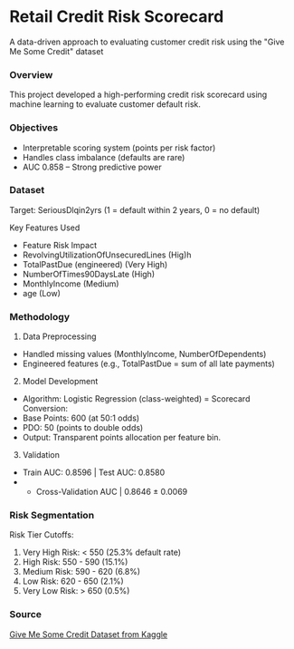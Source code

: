 # Retail Credit Risk Scorecard

A data-driven approach to evaluating customer credit risk using the "Give Me Some Credit" dataset

### Overview

This project developed a high-performing credit risk scorecard using machine learning to evaluate customer default risk. 

### Objectives

- Interpretable scoring system (points per risk factor)
-  Handles class imbalance (defaults are rare)
- AUC 0.858 – Strong predictive power

### Dataset

Target: SeriousDlqin2yrs (1 = default within 2 years, 0 = no default)

Key Features Used

- Feature	Risk Impact
- RevolvingUtilizationOfUnsecuredLines	(Hig)h
- TotalPastDue (engineered)	(Very High)
- NumberOfTimes90DaysLate	(High)
- MonthlyIncome	(Medium)
- age	(Low)

### Methodology

1. Data Preprocessing
- Handled missing values (MonthlyIncome, NumberOfDependents)
- Engineered features (e.g., TotalPastDue = sum of all late payments)

2. Model Development
- Algorithm: Logistic Regression (class-weighted)
= Scorecard Conversion:
- Base Points: 600 (at 50:1 odds)
- PDO: 50 (points to double odds)
- Output: Transparent points allocation per feature bin.

3. Validation
- Train AUC: 0.8596 | Test AUC: 0.8580
- - Cross-Validation AUC | 0.8646 ± 0.0069

### Risk Segmentation

Risk Tier Cutoffs:

1. Very High Risk: < 550  (25.3% default rate)
2. High Risk: 550 - 590   (15.1%)
3. Medium Risk: 590 - 620 (6.8%) 
4. Low Risk: 620 - 650    (2.1%)
5. Very Low Risk: > 650   (0.5%)

### Source

[Give Me Some Credit Dataset from Kaggle](https://www.kaggle.com/c/GiveMeSomeCredit)
